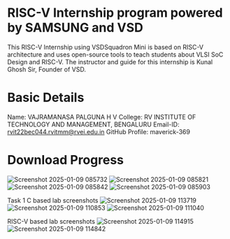# RISC-V Internship program powered by SAMSUNG and VSD
This RISC-V Internship using VSDSquadron Mini is based on RISC-V architecture and uses open-source tools to teach students about VLSI SoC Design and RISC-V. The instructor and guide for this internship is Kunal Ghosh Sir, Founder of VSD.
# Basic Details
Name: VAJRAMANASA PALGUNA H V
College: RV INSTITUTE OF TECHNOLOGY AND MANAGEMENT, BENGALURU
Email-ID: rvit22bec044.rvitmm@rvei.edu.in
GitHub Profile: maverick-369
# Download Progress

![Screenshot 2025-01-09 085732](https://github.com/user-attachments/assets/e2c6b782-a9b8-417e-ba20-89a213548f00)
![Screenshot 2025-01-09 085821](https://github.com/user-attachments/assets/34042491-3964-4b00-ad4a-8016a6daa559)
![Screenshot 2025-01-09 085842](https://github.com/user-attachments/assets/766233b7-5d68-4af3-b520-25f49ba67d9e)
![Screenshot 2025-01-09 085903](https://github.com/user-attachments/assets/937a905f-6cef-40eb-b5f0-98118b49c78c)

Task 1
C based lab screenshots
![Screenshot 2025-01-09 113719](https://github.com/user-attachments/assets/17a09582-8476-404d-ad4e-1858af127672)
![Screenshot 2025-01-09 110853](https://github.com/user-attachments/assets/5fde8ddb-7455-4970-ba1b-4b4ed5aacd2f)
![Screenshot 2025-01-09 111040](https://github.com/user-attachments/assets/60afa3a0-3323-410f-bc20-fb1d0f797067)

RISC-V based lab screenshots
![Screenshot 2025-01-09 114915](https://github.com/user-attachments/assets/3267a105-5a47-4b5d-9036-e0c4dcebea3a)
![Screenshot 2025-01-09 114842](https://github.com/user-attachments/assets/9734ff73-8b99-4286-a3fe-8d3144d31370)
